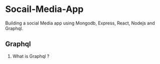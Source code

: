 # Socail-Media-App

Building a social Media app using Mongodb, Express, React, Nodejs and Graphql.

## Graphql

1. What is Graphql ?

